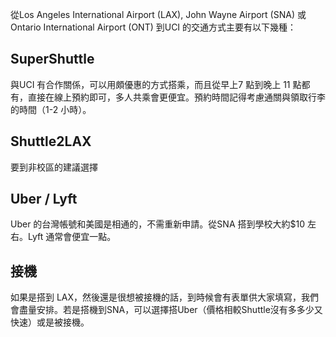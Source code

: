 從Los Angeles International Airport (LAX), John Wayne Airport (SNA) 或 Ontario International Airport (ONT) 到UCI 的交通方式主要有以下幾種：

## SuperShuttle
與UCI 有合作關係，可以用頗優惠的方式搭乘，而且從早上7 點到晚上 11 點都有，直接在線上預約即可，多人共乘會更便宜。預約時間記得考慮通關與領取行李的時間（1-2 小時）。

## Shuttle2LAX
要到非校區的建議選擇

## Uber / Lyft
Uber 的台灣帳號和美國是相通的，不需重新申請。從SNA 搭到學校大約$10 左右。Lyft 通常會便宜一點。

## 接機
如果是搭到 LAX，然後還是很想被接機的話，到時候會有表單供大家填寫，我們會盡量安排。若是搭機到SNA，可以選擇搭Uber（價格相較Shuttle沒有多多少又快速）或是被接機。